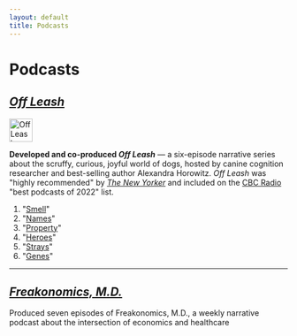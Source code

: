 ```yaml
---
layout: default
title: Podcasts
---
```


# Podcasts 

## <a href="https://freakonomics.com/series/off-leash/"><i>Off Leash</i></a>

<a href="https://freakonomics.com/series/off-leash/" target="_blank">
  <img src="{{ "/assets/OffLeash.jpg" | relative_url }}" alt="Off Leash show art" width="42" height="42">
</a>

<b>Developed and co-produced <i>Off Leash</i></b> — a six-episode narrative series about the scruffy, curious, joyful world of dogs, hosted by canine cognition researcher and best-selling author Alexandra Horowitz. <i>Off Leash</i> was "highly recommended" by <a href="https://www.newyorker.com/goings-on-about-town/podcasts/off-leash-07-11-22"><i>The New Yorker</i></a> and included on the <a href="https://www.cbc.ca/radio/podcastplaylist/the-best-podcasts-of-2022-1.6680311#:~:text=Off%20Leash%C2%A0(Freakonomics)%C2%A0">CBC Radio</a> "best podcasts of 2022" list.

1. "<a href="https://freakonomics.com/podcast/smell/">Smell</a>"
2. "<a href="https://freakonomics.com/podcast/names/">Names</a>"
3. "<a href="https://freakonomics.com/podcast/property/">Property</a>"
4. "<a href="https://freakonomics.com/podcast/heroes/">Heroes</a>"
5. "<a href="https://freakonomics.com/podcast/strays/">Strays</a>"
6. "<a href="https://freakonomics.com/podcast/genes/">Genes</a>"

* * *

## <a href="https://freakonomics.com/series/bapu/"><i>Freakonomics, M.D.</i></a>

Produced seven episodes of Freakonomics, M.D., a weekly narrative podcast about the intersection of economics and healthcare 
